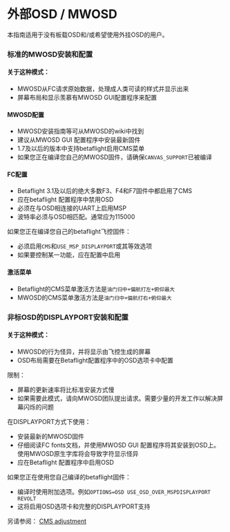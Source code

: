 # 外部OSD / MWOSD

本指南适用于没有板载OSD和/或希望使用外挂OSD的用户。

### 标准的MWOSD安装和配置

#### 关于这种模式：

* MWOSD从FC请求原始数据，处理成人类可读的样式并显示出来
* 屏幕布局和显示羡慕有MWOSD GUI配置程序来配置

#### MWOSD配置

* MWOSD安装指南等可从MWOSD的wiki中找到
* 建议从MWOSD GUI 配置程序中安装最新固件
* 1.7及以后的版本中支持betaflight启用CMS菜单
* 如果您正在编译您自己的MWOSD固件，请确保`CANVAS_SUPPORT`已被编译

#### FC配置

* Betaflight 3.1及以后的绝大多数F3、F4和F7固件中都启用了CMS
* 应在betaflight 配置程序中禁用OSD
* 必须在与OSD相连接的UART上启用MSP
* 波特率必须与OSD相匹配。通常应为115000

如果您正在编译您自己的betaflight飞控固件：

* 必须启用`CMS`和`USE_MSP_DISPLAYPORT`或其等效选项
* 如果要控制某一功能，应在配置中启用

#### 激活菜单

* Betaflight的CMS菜单激活方法是`油门归中+偏航打左+俯仰最大`
* MWOSD的CMS菜单激活方法是`油门归中+偏航打右+俯仰最大`

### 非标OSD的DISPLAYPORT安装和配置

#### 关于这种模式：

* MWOSD的行为怪异，并将显示由飞控生成的屏幕
* OSD布局需要在Betaflight配置程序中的OSD选项卡中配置

限制：

* 屏幕的更新速率将比标准安装方式慢
* 如果需要此模式，请向MWOSD团队提出请求。需要少量的开发工作以解决屏幕闪烁的问题

在DISPLAYPORT方式下使用：

* 安装最新的MWOSD固件
* 仔细阅读FC fonts文档，并使用MWOSD GUI 配置程序将其安装到OSD上。使用MWOSD原生字库将会导致字符显示怪异
* 应在Betaflight 配置程序中启用OSD

如果您正在使用您自己编译的betaflight固件：

* 编译时使用附加选项。例如`OPTIONS=OSD USE_OSD_OVER_MSPDISPLAYPORT REVOLT`
* 这将启用OSD选项卡和完整的DISPLAYPORT支持

另请参阅： [CMS adjustment](https://github.com/betaflight/betaflight/wiki/OSD-and-CMS-Adjusting-Screen)

